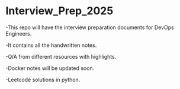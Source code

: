 # Interview_Prep_2025

-This repo will have the interview preparation documents for DevOps Engineers.

-It contains all the handwritten notes.

-Q/A from different resources with highlights.

-Docker notes will be updated soon.

-Leetcode solutions in python.



